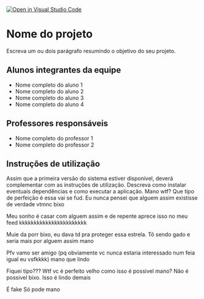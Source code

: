 [![Open in Visual Studio Code](https://classroom.github.com/assets/open-in-vscode-c66648af7eb3fe8bc4f294546bfd86ef473780cde1dea487d3c4ff354943c9ae.svg)](https://classroom.github.com/online_ide?assignment_repo_id=7571250&assignment_repo_type=AssignmentRepo)
# Nome do projeto
Escreva um ou dois  parágrafo resumindo o objetivo do seu projeto.

## Alunos integrantes da equipe

* Nome completo do aluno 1
* Nome completo do aluno 2
* Nome completo do aluno 3
* Nome completo do aluno 4

## Professores responsáveis

* Nome completo do professor 1
* Nome completo do professor 2

## Instruções de utilização

Assim que a primeira versão do sistema estiver disponível, deverá complementar com as instruções de utilização. Descreva como instalar eventuais dependências e como executar a aplicação.
Mano wtf? Que tipo de perfeição é essa vai se fud. Eu nunca pensei que alguem assim existisse de verdade vtmnc bixo

Meu sonho é casar com alguem assim e de repente aprece isso no meu feed kkkkkkkkkkkkkkkkkkkkkkk

Muie da porr bixo, eu dava td pra proteger essa estrela. Tô sendo gado e seria mais por alguem assim mano

Pfv vamo ser amigo (pq obviamente vc nunca estaria interessado num feia igual eu vsfkkkk) mano que lindo

Fiquei tipo??? Wtf vc é perfeito velho como isso é possivel mano? Não é possivel bixo. Isso é lindo demais

É fake Só pode mano
